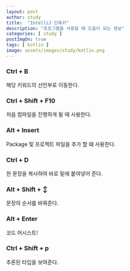 ```yaml
---
layout: post
author: study
title:  "IntelliJ 단축키"
description: "프로그램을 사용할 때 도움이 되는 정보"
categories: [ study ]
postImgOn: true
tags: [ kotlin ]
image: assets/images/study/kotlin.png
---
```

 
### Ctrl + B
해당 키워드의 선언부로 이동한다.

### Ctrl + Shift + F10 
처음 컴파일을 진행하게 될 때 사용한다.

### Alt + Insert 
Package 및 프로젝트 파일을 추가 할 떄 사용한다.

### Ctrl + D
한 문장을 복사하여 바로 밑에 붙여넣어 준다.

### Alt + Shift + ↕
문장의 순서를 바꿔준다.

### Alt + Enter
코드 어시스트!

### Ctrl + Shift + p
추론된 타입을 보여준다.



